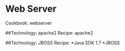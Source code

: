 # Web Server
Cookbook: webserver

##Technology: apache2
Recipe: apache2

##Technology: JBOSS
Recipe:
*Java SDK 1.7
*JBOSS
